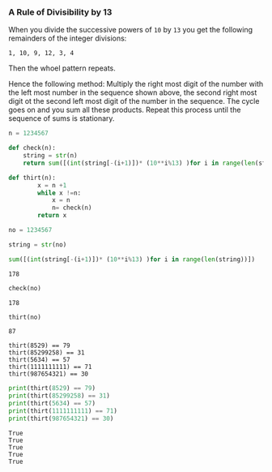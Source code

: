 
### A Rule of Divisibility by 13

When you divide the successive powers of ```10``` by ```13``` you get the following remainders of the integer divisions:
    
```1, 10, 9, 12, 3, 4```

Then the whoel pattern repeats.

Hence the following method: Multiply the right most digit of the number with the left most number in the sequence shown above, the second right most digit ot the second left most digit of the number in the sequence. The cycle goes on and you sum all these products. Repeat this process until the sequence of sums is stationary.


```python
n = 1234567 
```


```python
def check(n):
    string = str(n)
    return sum([(int(string[-(i+1)])* (10**i%13) )for i in range(len(string))])
```


```python
def thirt(n):
        x = n +1
        while x !=n:
            x = n
            n= check(n)
        return x
```


```python
no = 1234567
```


```python
string = str(no)
```


```python
sum([(int(string[-(i+1)])* (10**i%13) )for i in range(len(string))])
```




    178




```python
check(no)
```




    178




```python
thirt(no)
```




    87



```
thirt(8529) == 79
thirt(85299258) == 31
thirt(5634) == 57
thirt(1111111111) == 71
thirt(987654321) == 30
```


```python
print(thirt(8529) == 79)
print(thirt(85299258) == 31)
print(thirt(5634) == 57)
print(thirt(1111111111) == 71)
print(thirt(987654321) == 30)
```

    True
    True
    True
    True
    True
    


```python

```
